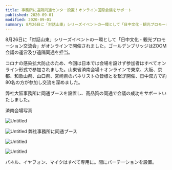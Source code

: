 ```yaml
---
title: 事務所に遠隔同通センター設置！オンライン国際会議をサポート
published: 2020-09-01
modified: 2020-09-01
summary: 8月26日に「対話山東」シリーズイベントの一環として「日中文化・観光プロモーション交流会」がオンラインで開催されました。ゴールデンブリッジはZOOM会議の運営及び遠隔同通を担当しました。
---
```


8月26日に「対話山東」シリーズイベントの一環として「日中文化・観光プロモーション交流会」がオンラインで開催されました。ゴールデンブリッジはZOOM会議の運営及び遠隔同通を担当。

コロナの感染拡大防止のため、今回は日本では会場を設けず参加者はすべてオンライン形式で参加されました。山東省済南会場＋オンラインで東京、大阪、京都、和歌山県、山口県、宮崎県のパネリストの皆様とを繋ぎ開催、日中双方で約80名の方が参加し交流を深めました。

弊社大阪事務所に同通ブースを設置し、高品質の同通で会議の成功をサポートいたしました。 

 済南会場写真

![Untitled](/pict/posts/2020/0901/0.png)

![Untitled](/pict/posts/2020/0901/1.png)
弊社事務所に同通ブース

![Untitled](/pict/posts/2020/0901/2.png)

![Untitled](/pict/posts/2020/0901/3.png)

パネル、イヤフォン、マイクはすべて専用に。間にパーテーションを設置。
